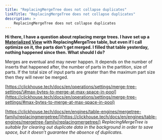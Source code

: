 ```yaml
---
title: "ReplacingMergeTree does not collapse duplicates"
linkTitle: "ReplacingMergeTree does not collapse duplicates"
description: >
    ReplacingMergeTree does not collapse duplicates
---
```

**Hi there, I have a question about replacing merge trees. I have set up a
[Materialized View](https://www.youtube.com/watch?v=THDk625DGsQ)
with ReplacingMergeTree table, but even if I call optimize on it, the parts don't get merged. I filled that table yesterday, nothing happened since then. What should I do?**

Merges are eventual and may never happen. It depends on the number of inserts that happened after, the number of parts in the partition, size of parts.
If the total size of input parts are greater than the maximum part size then they will never be merged.

[https://clickhouse.tech/docs/en/operations/settings/merge-tree-settings/\#max-bytes-to-merge-at-max-space-in-pool](https://clickhouse.tech/docs/en/operations/settings/merge-tree-settings/#max-bytes-to-merge-at-max-space-in-pool)

[https://clickhouse.tech/docs/en/engines/table-engines/mergetree-family/replacingmergetree/](https://clickhouse.tech/docs/en/engines/table-engines/mergetree-family/replacingmergetree/)
_ReplacingMergeTree is suitable for clearing out duplicate data in the background in order to save space, but it doesn’t guarantee the absence of duplicates._
